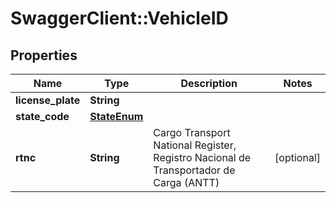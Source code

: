 # SwaggerClient::VehicleID

## Properties
Name | Type | Description | Notes
------------ | ------------- | ------------- | -------------
**license_plate** | **String** |  | 
**state_code** | [**StateEnum**](StateEnum.md) |  | 
**rtnc** | **String** | Cargo Transport National Register, Registro Nacional de Transportador de Carga (ANTT) | [optional] 


